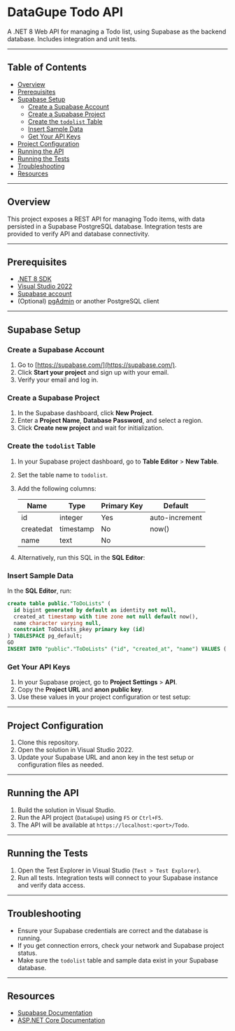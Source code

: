 # DataGupe Todo API

A .NET 8 Web API for managing a Todo list, using Supabase as the backend database. Includes integration and unit tests.

---

## Table of Contents

- [Overview](#overview)
- [Prerequisites](#prerequisites)
- [Supabase Setup](#supabase-setup)
  - [Create a Supabase Account](#create-a-supabase-account)
  - [Create a Supabase Project](#create-a-supabase-project)
  - [Create the `todolist` Table](#create-the-todolist-table)
  - [Insert Sample Data](#insert-sample-data)
  - [Get Your API Keys](#get-your-api-keys)
- [Project Configuration](#project-configuration)
- [Running the API](#running-the-api)
- [Running the Tests](#running-the-tests)
- [Troubleshooting](#troubleshooting)
- [Resources](#resources)

---

## Overview

This project exposes a REST API for managing Todo items, with data persisted in a Supabase PostgreSQL database. Integration tests are provided to verify API and database connectivity.

---

## Prerequisites

- [.NET 8 SDK](https://dotnet.microsoft.com/download)
- [Visual Studio 2022](https://visualstudio.microsoft.com/vs/)
- [Supabase account](https://supabase.com/)
- (Optional) [pgAdmin](https://www.pgadmin.org/) or another PostgreSQL client

---

## Supabase Setup

### Create a Supabase Account

1. Go to [https://supabase.com/](https://supabase.com/).
2. Click **Start your project** and sign up with your email.
3. Verify your email and log in.

### Create a Supabase Project

1. In the Supabase dashboard, click **New Project**.
2. Enter a **Project Name**, **Database Password**, and select a region.
3. Click **Create new project** and wait for initialization.

### Create the `todolist` Table

1. In your Supabase project dashboard, go to **Table Editor** > **New Table**.
2. Set the table name to `todolist`.
3. Add the following columns:

   | Name      | Type      | Primary Key | Default           |
   |-----------|-----------|-------------|-------------------|
   | id        | integer   | Yes         | auto-increment    |
   | createdat | timestamp | No          | now()             |
   | name      | text      | No          |                   |

4. Alternatively, run this SQL in the **SQL Editor**:

### Insert Sample Data

In the **SQL Editor**, run:
```sql
create table public."ToDoLists" (
  id bigint generated by default as identity not null,
  created_at timestamp with time zone not null default now(),
  name character varying null,
  constraint ToDoLists_pkey primary key (id)
) TABLESPACE pg_default;
GO
INSERT INTO "public"."ToDoLists" ("id", "created_at", "name") VALUES ('1', '2025-05-30 15:10:35.787159+00', 'Your Shopping');
```
### Get Your API Keys

1. In your Supabase project, go to **Project Settings** > **API**.
2. Copy the **Project URL** and **anon public key**.
3. Use these values in your project configuration or test setup:

---

## Project Configuration

1. Clone this repository.
2. Open the solution in Visual Studio 2022.
3. Update your Supabase URL and anon key in the test setup or configuration files as needed.

---

## Running the API

1. Build the solution in Visual Studio.
2. Run the API project (`DataGupe`) using `F5` or `Ctrl+F5`.
3. The API will be available at `https://localhost:<port>/Todo`.

---

## Running the Tests

1. Open the Test Explorer in Visual Studio (`Test > Test Explorer`).
2. Run all tests. Integration tests will connect to your Supabase instance and verify data access.

---

## Troubleshooting

- Ensure your Supabase credentials are correct and the database is running.
- If you get connection errors, check your network and Supabase project status.
- Make sure the `todolist` table and sample data exist in your Supabase database.

---

## Resources

- [Supabase Documentation](https://supabase.com/docs)
- [ASP.NET Core Documentation](https://docs.microsoft.com/aspnet/core)